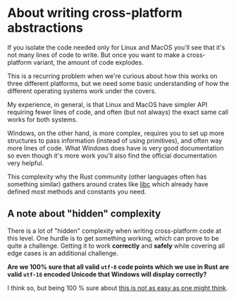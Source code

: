 # About writing cross-platform abstractions

If you isolate the code needed only for Linux and MacOS you'll see that it's not many lines of code to write. But once you want to make a cross-platform variant, the amount of code explodes. 

This is a recurring problem when we're curious about how this works on three different platforms, but we need some basic understanding of how the different operating systems work under the covers.

My experience, in general, is that Linux and MacOS have simpler API requiring fewer lines of code, and often (but not always) the exact same call works for both systems.

Windows, on the other hand, is more complex, requires you to set up more structures to pass information (instead of using primitives), and often way more lines of code. What Windows does have is very good documentation so even though it's more work you'll also find the official documentation very helpful.

This complexity why the Rust community (other languages often has something similar) gathers around crates like [libc](https://github.com/rust-lang/libc) which already have defined most methods and constants you need.

## A note about "hidden" complexity

There is a lot of "hidden" complexity when writing cross-platform code at this
level. One hurdle is to get something working, which can prove to be quite a
challenge. Getting it to work **correctly** and **safely** while covering all
edge cases is an additional challenge. 

**Are we 100% sure that all valid `utf-8` code points which we use in Rust are valid `utf-16` encoded Unicode that Windows will display correctly?**

I think so, but being 100 % sure about [this is not as easy as one might think](https://en.wikipedia.org/wiki/Comparison_of_Unicode_encodings).
